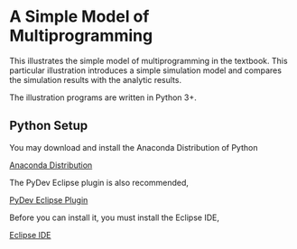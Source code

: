 # A Simple Model of Multiprogramming

This illustrates the simple model of multiprogramming in the textbook.  This
particular illustration introduces a simple simulation model and compares the
simulation results with the analytic results. 

The illustration programs are written in Python 3+. 

## Python Setup

You may download and install the Anaconda Distribution of Python

[Anaconda Distribution](https://www.anaconda.com/download/)

The PyDev Eclipse plugin is also recommended,

[PyDev Eclipse Plugin](https://marketplace.eclipse.org/content/pydev-python-ide-eclipse)


Before you can install it, you must install the Eclipse IDE,

[Eclipse IDE](https://www.eclipse.org/downloads/)
